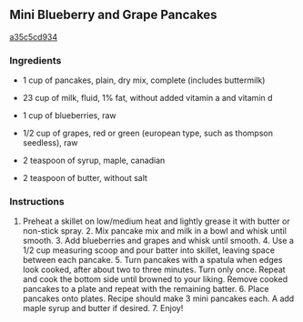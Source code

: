 ## Mini Blueberry and Grape Pancakes

[a35c5cd934](http://tastykitchen.com/recipes/breakfastbrunch/pancakeswaffles/mini-blueberry-and-grape-pancakes/)

### Ingredients

 - 1 cup of pancakes, plain, dry mix, complete (includes buttermilk)

 - 23 cup of milk, fluid, 1% fat, without added vitamin a and vitamin d

 - 1 cup of blueberries, raw

 - 1/2 cup of grapes, red or green (european type, such as thompson seedless), raw

 - 2 teaspoon of syrup, maple, canadian

 - 2 teaspoon of butter, without salt

### Instructions

1. Preheat a skillet on low/medium heat and lightly grease it with butter or non-stick spray. 2. Mix pancake mix and milk in a bowl and whisk until smooth. 3. Add blueberries and grapes and whisk until smooth. 4. Use a 1/2 cup measuring scoop and pour batter into skillet, leaving space between each pancake. 5. Turn pancakes with a spatula when edges look cooked, after about two to three minutes. Turn only once. Repeat and cook the bottom side until browned to your liking. Remove cooked pancakes to a plate and repeat with the remaining batter. 6. Place pancakes onto plates. Recipe should make 3 mini pancakes each. A add maple syrup and butter if desired. 7. Enjoy!